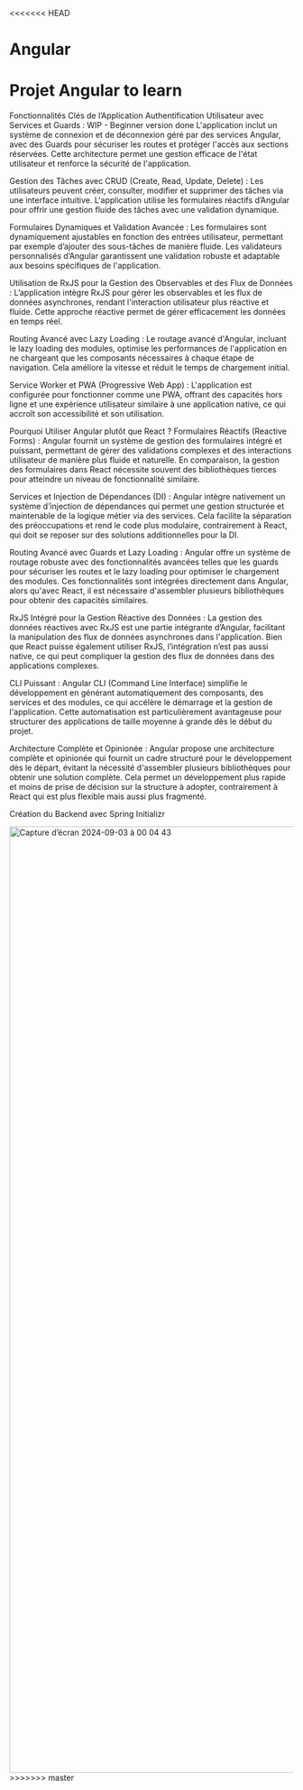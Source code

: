 <<<<<<< HEAD
# Angular
Projet Angular to learn 
=======
Fonctionnalités Clés de l’Application
Authentification Utilisateur avec Services et Guards : WIP - Beginner version done 
L'application inclut un système de connexion et de déconnexion géré par des services Angular, avec des Guards pour sécuriser les routes et protéger l'accès aux sections réservées. Cette architecture permet une gestion efficace de l'état utilisateur et renforce la sécurité de l'application.

Gestion des Tâches avec CRUD (Create, Read, Update, Delete) :
Les utilisateurs peuvent créer, consulter, modifier et supprimer des tâches via une interface intuitive. L'application utilise les formulaires réactifs d’Angular pour offrir une gestion fluide des tâches avec une validation dynamique.

Formulaires Dynamiques et Validation Avancée :
Les formulaires sont dynamiquement ajustables en fonction des entrées utilisateur, permettant par exemple d’ajouter des sous-tâches de manière fluide. Les validateurs personnalisés d’Angular garantissent une validation robuste et adaptable aux besoins spécifiques de l'application.

Utilisation de RxJS pour la Gestion des Observables et des Flux de Données :
L’application intègre RxJS pour gérer les observables et les flux de données asynchrones, rendant l'interaction utilisateur plus réactive et fluide. Cette approche réactive permet de gérer efficacement les données en temps réel.

Routing Avancé avec Lazy Loading :
Le routage avancé d'Angular, incluant le lazy loading des modules, optimise les performances de l'application en ne chargeant que les composants nécessaires à chaque étape de navigation. Cela améliore la vitesse et réduit le temps de chargement initial.

Service Worker et PWA (Progressive Web App) :
L'application est configurée pour fonctionner comme une PWA, offrant des capacités hors ligne et une expérience utilisateur similaire à une application native, ce qui accroît son accessibilité et son utilisation.

Pourquoi Utiliser Angular plutôt que React ?
Formulaires Réactifs (Reactive Forms) :
Angular fournit un système de gestion des formulaires intégré et puissant, permettant de gérer des validations complexes et des interactions utilisateur de manière plus fluide et naturelle. En comparaison, la gestion des formulaires dans React nécessite souvent des bibliothèques tierces pour atteindre un niveau de fonctionnalité similaire.

Services et Injection de Dépendances (DI) :
Angular intègre nativement un système d’injection de dépendances qui permet une gestion structurée et maintenable de la logique métier via des services. Cela facilite la séparation des préoccupations et rend le code plus modulaire, contrairement à React, qui doit se reposer sur des solutions additionnelles pour la DI.

Routing Avancé avec Guards et Lazy Loading :
Angular offre un système de routage robuste avec des fonctionnalités avancées telles que les guards pour sécuriser les routes et le lazy loading pour optimiser le chargement des modules. Ces fonctionnalités sont intégrées directement dans Angular, alors qu'avec React, il est nécessaire d'assembler plusieurs bibliothèques pour obtenir des capacités similaires.

RxJS Intégré pour la Gestion Réactive des Données :
La gestion des données réactives avec RxJS est une partie intégrante d’Angular, facilitant la manipulation des flux de données asynchrones dans l'application. Bien que React puisse également utiliser RxJS, l’intégration n’est pas aussi native, ce qui peut compliquer la gestion des flux de données dans des applications complexes.

CLI Puissant :
Angular CLI (Command Line Interface) simplifie le développement en générant automatiquement des composants, des services et des modules, ce qui accélère le démarrage et la gestion de l'application. Cette automatisation est particulièrement avantageuse pour structurer des applications de taille moyenne à grande dès le début du projet.

Architecture Complète et Opinionée :
Angular propose une architecture complète et opinionée qui fournit un cadre structuré pour le développement dès le départ, évitant la nécessité d'assembler plusieurs bibliothèques pour obtenir une solution complète. Cela permet un développement plus rapide et moins de prise de décision sur la structure à adopter, contrairement à React qui est plus flexible mais aussi plus fragmenté.


Création du Backend avec Spring Initializr

<img width="1679" alt="Capture d’écran 2024-09-03 à 00 04 43" src="https://github.com/user-attachments/assets/f69daf09-9ea0-4495-b55d-6b0d5c0899b2">
>>>>>>> master
